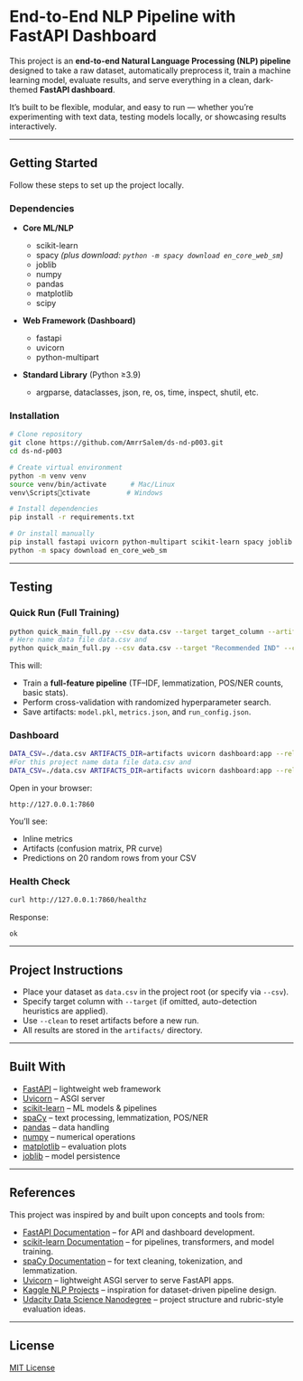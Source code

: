 # End-to-End NLP Pipeline with FastAPI Dashboard  

This project is an **end-to-end Natural Language Processing (NLP) pipeline** designed to take a raw dataset, automatically preprocess it, train a machine learning model, evaluate results, and serve everything in a clean, dark-themed **FastAPI dashboard**.  

It’s built to be flexible, modular, and easy to run — whether you’re experimenting with text data, testing models locally, or showcasing results interactively.  

---

## Getting Started  

Follow these steps to set up the project locally.  

### Dependencies  

- **Core ML/NLP**  
  - scikit-learn  
  - spacy  *(plus download: `python -m spacy download en_core_web_sm`)*  
  - joblib  
  - numpy  
  - pandas  
  - matplotlib  
  - scipy  

- **Web Framework (Dashboard)**  
  - fastapi  
  - uvicorn  
  - python-multipart  

- **Standard Library** (Python ≥3.9)  
  - argparse, dataclasses, json, re, os, time, inspect, shutil, etc.  

### Installation  

```bash
# Clone repository
git clone https://github.com/AmrrSalem/ds-nd-p003.git
cd ds-nd-p003

# Create virtual environment
python -m venv venv
source venv/bin/activate      # Mac/Linux
venv\Scriptsctivate         # Windows

# Install dependencies
pip install -r requirements.txt

# Or install manually
pip install fastapi uvicorn python-multipart scikit-learn spacy joblib numpy pandas matplotlib scipy
python -m spacy download en_core_web_sm
```

---

## Testing  

### Quick Run (Full Training)  

```bash
python quick_main_full.py --csv data.csv --target target_column --artifacts artifacts
# Here name data file data.csv and
python quick_main_full.py --csv data.csv --target "Recommended IND" --clean --cv 3 --n-iter 10

```

This will:  
- Train a **full-feature pipeline** (TF–IDF, lemmatization, POS/NER counts, basic stats).  
- Perform cross-validation with randomized hyperparameter search.  
- Save artifacts: `model.pkl`, `metrics.json`, and `run_config.json`.  

### Dashboard  

```bash
DATA_CSV=./data.csv ARTIFACTS_DIR=artifacts uvicorn dashboard:app --reload --port 7860
#For this project name data file data.csv and
DATA_CSV=./data.csv ARTIFACTS_DIR=artifacts uvicorn dashboard:app --reload --port 7860
```

Open in your browser:  
```
http://127.0.0.1:7860
```

You’ll see:  
- Inline metrics  
- Artifacts (confusion matrix, PR curve)  
- Predictions on 20 random rows from your CSV  

### Health Check  

```bash
curl http://127.0.0.1:7860/healthz
```
Response:  
```
ok
```

---

## Project Instructions  

- Place your dataset as `data.csv` in the project root (or specify via `--csv`).  
- Specify target column with `--target` (if omitted, auto-detection heuristics are applied).  
- Use `--clean` to reset artifacts before a new run.  
- All results are stored in the `artifacts/` directory.  

---

## Built With  

- [FastAPI](https://fastapi.tiangolo.com/) – lightweight web framework  
- [Uvicorn](https://www.uvicorn.org/) – ASGI server  
- [scikit-learn](https://scikit-learn.org/stable/) – ML models & pipelines  
- [spaCy](https://spacy.io/) – text processing, lemmatization, POS/NER  
- [pandas](https://pandas.pydata.org/) – data handling  
- [numpy](https://numpy.org/) – numerical operations  
- [matplotlib](https://matplotlib.org/) – evaluation plots  
- [joblib](https://joblib.readthedocs.io/) – model persistence  

---

## References  

This project was inspired by and built upon concepts and tools from:  
- [FastAPI Documentation](https://fastapi.tiangolo.com/) – for API and dashboard development.  
- [scikit-learn Documentation](https://scikit-learn.org/stable/documentation.html) – for pipelines, transformers, and model training.  
- [spaCy Documentation](https://spacy.io/usage) – for text cleaning, tokenization, and lemmatization.  
- [Uvicorn](https://www.uvicorn.org/) – lightweight ASGI server to serve FastAPI apps.  
- [Kaggle NLP Projects](https://www.kaggle.com/datasets?tags=13204-NLP) – inspiration for dataset-driven pipeline design.  
- [Udacity Data Science Nanodegree](https://www.udacity.com/course/data-scientist-nanodegree--nd025) – project structure and rubric-style evaluation ideas.  

---

## License  

[MIT License](LICENSE.txt)  

